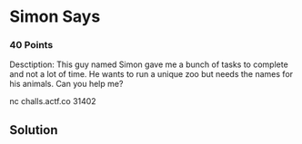 # Simon Says
### 40 Points
Desctiption: This guy named Simon gave me a bunch of tasks to complete and not a lot of time. He wants to run a unique zoo but needs the names for his animals. Can you help me?

nc challs.actf.co 31402

## Solution
